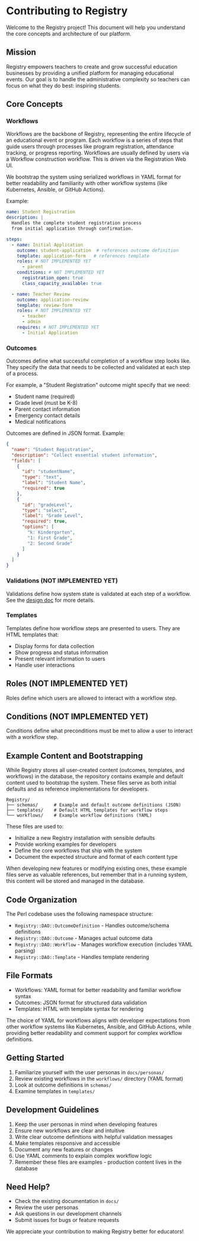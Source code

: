 # Contributing to Registry

Welcome to the Registry project! This document will help you understand the
core concepts and architecture of our platform.

## Mission

Registry empowers teachers to create and grow successful education businesses
by providing a unified platform for managing educational events. Our goal is to
handle the administrative complexity so teachers can focus on what they do
best: inspiring students.

## Core Concepts

### Workflows

Workflows are the backbone of Registry, representing the entire lifecycle of an
educational event or program. Each workflow is a series of steps that guide
users through processes like program registration, attendance tracking, or
progress reporting. Workflows are usually defined by users via a Workflow
construction workflow. This is driven via the Registration Web UI.

We bootstrap the system using serialized workflows in YAML format for better
readability and familiarity with other workflow systems (like Kubernetes,
Ansible, or GitHub Actions).

Example:

```yaml
name: Student Registration
description: |
  Handles the complete student registration process
  from initial application through confirmation.

steps:
  - name: Initial Application
    outcome: student-application  # references outcome definition
    template: application-form   # references template
    roles: # NOT IMPLEMENTED YET
      - parent
    conditions: # NOT IMPLEMENTED YET
      registration_open: true
      class_capacity_available: true

  - name: Teacher Review
    outcome: application-review
    template: review-form
    roles: # NOT IMPLEMENTED YET
      - teacher
      - admin
    requires: # NOT IMPLEMENTED YET
      - Initial Application
```

### Outcomes

Outcomes define what successful completion of a workflow step looks like. They
specify the data that needs to be collected and validated at each step of a
process.

For example, a "Student Registration" outcome might specify that we need:
- Student name (required)
- Grade level (must be K-8)
- Parent contact information
- Emergency contact details
- Medical notifications

Outcomes are defined in JSON format. Example:

```json
{
  "name": "Student Registration",
  "description": "Collect essential student information",
  "fields": [
    {
      "id": "studentName",
      "type": "text",
      "label": "Student Name",
      "required": true
    },
    {
      "id": "gradeLevel",
      "type": "select",
      "label": "Grade Level",
      "required": true,
      "options": [
        "k: Kindergarten",
        "1: First Grade",
        "2: Second Grade"
      ]
    }
  ]
}
```
### Validations (NOT IMPLEMENTED YET)

Validations define how system state is validated at each step of a workflow.
See the [design doc](docs/architecture/validations.md) for more details.

### Templates

Templates define how workflow steps are presented to users. They are HTML
templates that:

- Display forms for data collection
- Show progress and status information
- Present relevant information to users
- Handle user interactions

## Roles (NOT IMPLEMENTED YET)

Roles define which users are allowed to interact with a workflow step.

## Conditions (NOT IMPLEMENTED YET)

Conditions define what preconditions must be met to allow a user to interact
with a workflow step.

## Example Content and Bootstrapping

While Registry stores all user-created content (outcomes, templates, and
workflows) in the database, the repository contains example and default content
used to bootstrap the system. These files serve as both initial defaults and as
reference implementations for developers.

```
Registry/
├── schemas/      # Example and default outcome definitions (JSON)
├── templates/    # Default HTML templates for workflow steps
└── workflows/    # Example workflow definitions (YAML)
```

These files are used to:
- Initialize a new Registry installation with sensible defaults
- Provide working examples for developers
- Define the core workflows that ship with the system
- Document the expected structure and format of each content type

When developing new features or modifying existing ones, these example files serve as valuable references, but remember that in a running system, this content will be stored and managed in the database.

## Code Organization

The Perl codebase uses the following namespace structure:
- `Registry::DAO::OutcomeDefinition` - Handles outcome/schema definitions
- `Registry::DAO::Outcome` - Manages actual outcome data
- `Registry::DAO::Workflow` - Manages workflow execution (includes YAML parsing)
- `Registry::DAO::Template` - Handles template rendering

## File Formats

- Workflows: YAML format for better readability and familiar workflow syntax
- Outcomes: JSON format for structured data validation
- Templates: HTML with template syntax for rendering

The choice of YAML for workflows aligns with developer expectations from other workflow systems like Kubernetes, Ansible, and GitHub Actions, while providing better readability and comment support for complex workflow definitions.

## Getting Started

1. Familiarize yourself with the user personas in `docs/personas/`
2. Review existing workflows in the `workflows/` directory (YAML format)
3. Look at outcome definitions in `schemas/`
4. Examine templates in `templates/`

## Development Guidelines

1. Keep the user personas in mind when developing features
2. Ensure new workflows are clear and intuitive
3. Write clear outcome definitions with helpful validation messages
4. Make templates responsive and accessible
5. Document any new features or changes
6. Use YAML comments to explain complex workflow logic
7. Remember these files are examples - production content lives in the database

## Need Help?

- Check the existing documentation in `docs/`
- Review the user personas
- Ask questions in our development channels
- Submit issues for bugs or feature requests

We appreciate your contribution to making Registry better for educators!
